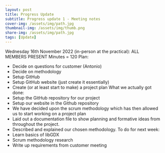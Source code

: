 ```yaml
---
layout: post
title: Progress Update
subtitle: Progress update 1 - Meeting notes
cover-img: /assets/img/path.jpg
thumbnail-img: /assets/img/thumb.png
share-img: /assets/img/path.jpg
tags: [Update]
---
```

Wednesday 16th November 2022 (in-person at the practical):
ALL MEMBERS PRESENT
Minutes = 120
Plan:
- Decide on questions for customer (Antonio)
- Decide on methodology 
- Setup GitHub 
- Setup GitHub website (just create it essentially)
- Create (or at least start to make) a project plan 
What we actually got done:
- Setup the GitHub repository for our project
- Setup our website in the Github repository
- We have decided upon the scrum methodology which has then allowed us to start working on a project plan
- Laid out a documentation file to show planning and formative ideas from throughout the project.
- Described and explained our chosen methodology.
To do for next week:
- Learn basics of libGDX
- Scrum methodology research
- Write up requirements from customer meeting

